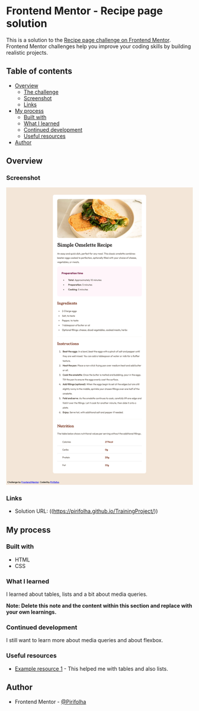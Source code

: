 # Frontend Mentor - Recipe page solution

This is a solution to the [Recipe page challenge on Frontend Mentor](https://www.frontendmentor.io/challenges/recipe-page-KiTsR8QQKm). Frontend Mentor challenges help you improve your coding skills by building realistic projects. 

## Table of contents

- [Overview](#overview)
  - [The challenge](#the-challenge)
  - [Screenshot](#screenshot)
  - [Links](#links)
- [My process](#my-process)
  - [Built with](#built-with)
  - [What I learned](#what-i-learned)
  - [Continued development](#continued-development)
  - [Useful resources](#useful-resources)
- [Author](#author)



## Overview

### Screenshot

![](./Screenshot%202025-02-28%20at%2001-11-31%20Frontend%20Mentor%20Recipe%20page.png)



### Links

- Solution URL: ((https://pirifolha.github.io/TrainingProject/))

## My process

### Built with

- HTML
- CSS


### What I learned

I learned about tables, lists and a bit about media queries.


**Note: Delete this note and the content within this section and replace with your own learnings.**

### Continued development

I still want to learn more about media queries and about flexbox.


### Useful resources

- [Example resource 1](https://www.w3schools.com/html/html_tables.asp) - This helped me with tables and also lists.


## Author

- Frontend Mentor - [@Pirifolha](https://www.frontendmentor.io/profile/Pirifolha)




